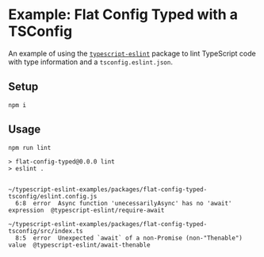 # Example: Flat Config Typed with a TSConfig

An example of using the [`typescript-eslint`](https://typescript-eslint.io/packages/typescript-eslint) package to lint TypeScript code with type information and a `tsconfig.eslint.json`.

## Setup

```shell
npm i
```

## Usage

```shell
npm run lint
```

```plaintext
> flat-config-typed@0.0.0 lint
> eslint .


~/typescript-eslint-examples/packages/flat-config-typed-tsconfig/eslint.config.js
  6:8  error  Async function 'unecessarilyAsync' has no 'await' expression  @typescript-eslint/require-await

~/typescript-eslint-examples/packages/flat-config-typed-tsconfig/src/index.ts
  8:5  error  Unexpected `await` of a non-Promise (non-"Thenable") value  @typescript-eslint/await-thenable
```
